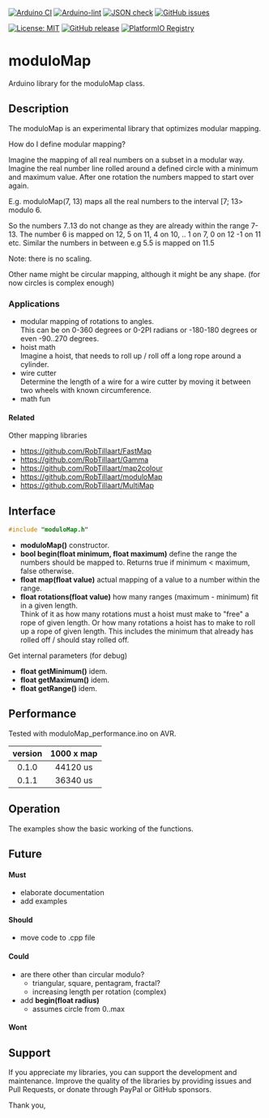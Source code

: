 
[![Arduino CI](https://github.com/RobTillaart/moduloMap/workflows/Arduino%20CI/badge.svg)](https://github.com/marketplace/actions/arduino_ci)
[![Arduino-lint](https://github.com/RobTillaart/moduloMap/actions/workflows/arduino-lint.yml/badge.svg)](https://github.com/RobTillaart/moduloMap/actions/workflows/arduino-lint.yml)
[![JSON check](https://github.com/RobTillaart/moduloMap/actions/workflows/jsoncheck.yml/badge.svg)](https://github.com/RobTillaart/moduloMap/actions/workflows/jsoncheck.yml)
[![GitHub issues](https://img.shields.io/github/issues/RobTillaart/moduloMap.svg)](https://github.com/RobTillaart/moduloMap/issues)

[![License: MIT](https://img.shields.io/badge/license-MIT-green.svg)](https://github.com/RobTillaart/moduloMap/blob/master/LICENSE)
[![GitHub release](https://img.shields.io/github/release/RobTillaart/moduloMap.svg?maxAge=3600)](https://github.com/RobTillaart/moduloMap/releases)
[![PlatformIO Registry](https://badges.registry.platformio.org/packages/robtillaart/library/moduloMap.svg)](https://registry.platformio.org/libraries/robtillaart/moduloMap)


# moduloMap

Arduino library for the moduloMap class.


## Description

The moduloMap is an experimental library that optimizes modular mapping.

How do I define modular mapping?

Imagine the mapping of all real numbers on a subset in a modular way.
Imagine the real number line rolled around a defined circle with a minimum and maximum value.
After one rotation the numbers mapped to start over again.

E.g. moduloMap(7, 13) maps all the real numbers to the interval \[7; 13> modulo 6.

So the numbers 7..13 do not change as they are already within the range 7-13.
The number 6 is mapped on 12, 5 on 11, 4 on 10, .. 1 on 7, 0 on 12 -1 on 11 etc.
Similar the numbers in between e.g 5.5 is mapped on 11.5 

Note: there is no scaling.

Other name might be circular mapping, although it might be any shape.
(for now circles is complex enough)


### Applications 

- modular mapping of rotations to angles.  
This can be on 0-360 degrees or 0-2PI radians or -180-180 degrees
or even -90..270 degrees.
- hoist math  
Imagine a hoist, that needs to roll up / roll off a long rope around a cylinder.
- wire cutter  
Determine the length of a wire for a wire cutter by moving it between two
wheels with known circumference.
- math fun  


#### Related

Other mapping libraries

- https://github.com/RobTillaart/FastMap
- https://github.com/RobTillaart/Gamma
- https://github.com/RobTillaart/map2colour
- https://github.com/RobTillaart/moduloMap
- https://github.com/RobTillaart/MultiMap


## Interface

```cpp
#include "moduloMap.h"
```

- **moduloMap()** constructor.
- **bool begin(float minimum, float maximum)** define the range the numbers should be mapped to.
Returns true if minimum < maximum, false otherwise.
- **float map(float value)** actual mapping of a value to a number within the range.
- **float rotations(float value)** how many ranges (maximum - minimum) fit in a given length.  
Think of it as how many rotations must a hoist must make to "free" a rope of given length.
Or how many rotations a hoist has to make to roll up a rope of given length.
This includes the minimum that already has rolled off / should stay rolled off.

Get internal parameters (for debug)
- **float getMinimum()** idem.
- **float getMaximum()** idem.
- **float getRange()** idem.


## Performance

Tested with moduloMap_performance.ino on AVR.

|  version  |  1000 x map  |
|:---------:|:------------:|
|  0.1.0    |  44120 us    |
|  0.1.1    |  36340 us    |


## Operation

The examples show the basic working of the functions.


## Future

#### Must

- elaborate documentation
- add examples

#### Should

- move code to .cpp file

#### Could

- are there other than circular modulo?
  - triangular, square, pentagram, fractal?
  - increasing length per rotation (complex)
- add **begin(float radius)**
  - assumes circle from 0..max

#### Wont


## Support

If you appreciate my libraries, you can support the development and maintenance.
Improve the quality of the libraries by providing issues and Pull Requests, or
donate through PayPal or GitHub sponsors.

Thank you,

